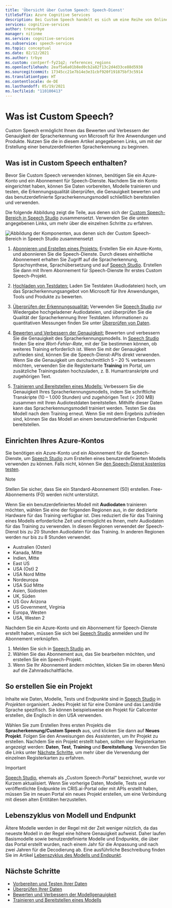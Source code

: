 ```yaml
---
title: 'Übersicht über Custom Speech: Speech-Dienst'
titleSuffix: Azure Cognitive Services
description: Bei Custom Speech handelt es sich um eine Reihe von Onlinetools, mit denen Sie die Genauigkeit der Spracherkennung von Microsoft für Ihre Anwendungen, Tools und Produkte bewerten und verbessern können.
services: cognitive-services
author: trevorbye
manager: nitinme
ms.service: cognitive-services
ms.subservice: speech-service
ms.topic: conceptual
ms.date: 02/12/2021
ms.author: trbye
ms.custom: contperf-fy21q2; references_regions
ms.openlocfilehash: 2eaf5a6a01b8ed0cb2a82f13c2d4d33ce88d5938
ms.sourcegitcommit: 17345cc21e7b14e3e31cbf920f191875bf3c5914
ms.translationtype: HT
ms.contentlocale: de-DE
ms.lasthandoff: 05/19/2021
ms.locfileid: "110100413"
---
```

# <a name="what-is-custom-speech"></a>Was ist Custom Speech?

Custom Speech ermöglicht Ihnen das Bewerten und Verbessern der Genauigkeit der Spracherkennung von Microsoft für Ihre Anwendungen und Produkte. Nutzen Sie die in diesem Artikel angegebenen Links, um mit der Erstellung einer benutzerdefinierten Spracherkennung zu beginnen.

## <a name="whats-in-custom-speech"></a>Was ist in Custom Speech enthalten?

Bevor Sie Custom Speech verwenden können, benötigen Sie ein Azure-Konto und ein Abonnement für Speech-Dienste. Nachdem Sie ein Konto eingerichtet haben, können Sie Daten vorbereiten, Modelle trainieren und testen, die Erkennungsqualität überprüfen, die Genauigkeit bewerten und das benutzerdefinierte Spracherkennungsmodell schließlich bereitstellen und verwenden.

Die folgende Abbildung zeigt die Teile, aus denen sich der [Custom Speech-Bereich in Speech Studio](https://aka.ms/customspeech) zusammensetzt. Verwenden Sie die unten angegebenen Links, um mehr über die einzelnen Schritte zu erfahren.

![Abbildung der Komponenten, aus denen sich der Custom Speech-Bereich in Speech Studio zusammensetzt](./media/custom-speech/custom-speech-overview.png)

1. [Abonnieren und Erstellen eines Projekts:](#set-up-your-azure-account) Erstellen Sie ein Azure-Konto, und abonnieren Sie die Speech-Dienste. Durch dieses einheitliche Abonnement erhalten Sie Zugriff auf die Spracherkennung, Sprachsynthese, Sprachübersetzung und auf [Speech Studio](https://speech.microsoft.com/customspeech). Erstellen Sie dann mit Ihrem Abonnement für Speech-Dienste Ihr erstes Custom Speech-Projekt.

1. [Hochladen von Testdaten:](./how-to-custom-speech-test-and-train.md) Laden Sie Testdaten (Audiodateien) hoch, um das Spracherkennungsangebot von Microsoft für Ihre Anwendungen, Tools und Produkte zu bewerten.

1. [Überprüfen der Erkennungsqualität:](how-to-custom-speech-inspect-data.md) Verwenden Sie [Speech Studio](https://speech.microsoft.com/customspeech) zur Wiedergabe hochgeladener Audiodateien, und überprüfen Sie die Qualität der Spracherkennung Ihrer Testdaten. Informationen zu quantitativen Messungen finden Sie unter [Überprüfen von Daten](how-to-custom-speech-inspect-data.md).

1. [Bewerten und Verbessern der Genauigkeit:](how-to-custom-speech-evaluate-data.md) Bewerten und verbessern Sie die Genauigkeit des Spracherkennungsmodells. In [Speech Studio](https://speech.microsoft.com/customspeech) finden Sie eine *Wort-Fehler-Rate*, mit der Sie bestimmen können, ob weiteres Training erforderlich ist. Wenn Sie mit der Genauigkeit zufrieden sind, können Sie die Speech-Dienst-APIs direkt verwenden. Wenn Sie die Genauigkeit um durchschnittlich 5 – 20 % verbessern möchten, verwenden Sie die Registerkarte **Training** im Portal, um zusätzliche Trainingsdaten hochzuladen, z. B. Humantranskripte und zugehörigen Text.

1. [Trainieren und Bereitstellen eines Modells:](how-to-custom-speech-train-model.md) Verbessern Sie die Genauigkeit Ihres Spracherkennungsmodells, indem Sie schriftliche Transkripte (10 – 1.000 Stunden) und zugehörigen Text (< 200 MB) zusammen mit Ihren Audiotestdaten bereitstellen. Mithilfe dieser Daten kann das Spracherkennungsmodell trainiert werden. Testen Sie das Modell nach dem Training erneut. Wenn Sie mit dem Ergebnis zufrieden sind, können Sie das Modell an einem benutzerdefinierten Endpunkt bereitstellen.

## <a name="set-up-your-azure-account"></a>Einrichten Ihres Azure-Kontos

Sie benötigen ein Azure-Konto und ein Abonnement für die Speech-Dienste, um [Speech Studio](https://speech.microsoft.com/customspeech) zum Erstellen eines benutzerdefinierten Modells verwenden zu können. Falls nicht, können Sie [den Speech-Dienst kostenlos testen](overview.md#try-the-speech-service-for-free).

> [!NOTE]
> Stellen Sie sicher, dass Sie ein Standard-Abonnement (S0) erstellen. Free-Abonnements (F0) werden nicht unterstützt.

Wenn Sie ein benutzerdefiniertes Modell mit **Audiodaten** trainieren möchten, wählen Sie eine der folgenden Regionen aus, in der dedizierte Hardware für das Training verfügbar ist. Dies reduziert die für das Training eines Modells erforderliche Zeit und ermöglicht es Ihnen, mehr Audiodaten für das Training zu verwenden. In diesen Regionen verwendet der Speech-Dienst bis zu 20 Stunden Audiodaten für das Training. In anderen Regionen werden nur bis zu 8 Stunden verwendet.

* Australien (Osten)
* Kanada, Mitte
* Indien, Mitte
* East US
* USA (Ost) 2
* USA Nord Mitte
* Nordeuropa
* USA Süd Mitte
* Asien, Südosten
* UK, Süden
* US Gov Arizona
* US Government, Virginia
* Europa, Westen
* USA, Westen 2

Nachdem Sie ein Azure-Konto und ein Abonnement für Speech-Dienste erstellt haben, müssen Sie sich bei [Speech Studio](https://speech.microsoft.com/customspeech) anmelden und Ihr Abonnement verknüpfen.

1. Melden Sie sich in [Speech Studio](https://aka.ms/custom-speech) an.
1. Wählen Sie das Abonnement aus, das Sie bearbeiten möchten, und erstellen Sie ein Speech-Projekt.
1. Wenn Sie Ihr Abonnement ändern möchten, klicken Sie im oberen Menü auf die Zahnradschaltfläche.

## <a name="how-to-create-a-project"></a>So erstellen Sie ein Projekt

Inhalte wie Daten, Modelle, Tests und Endpunkte sind in [Speech Studio](https://speech.microsoft.com/customspeech) in *Projekten* organisiert. Jedes Projekt ist für eine Domäne und das Land/die Sprache spezifisch. Sie können beispielsweise ein Projekt für Callcenter erstellen, die Englisch in den USA verwenden.

Wählen Sie zum Erstellen Ihres ersten Projekts die **Spracherkennung/Custom Speech** aus, und klicken Sie dann auf **Neues Projekt**. Folgen Sie den Anweisungen des Assistenten, um Ihr Projekt zu erstellen. Nachdem Sie ein Projekt erstellt haben, sollten vier Registerkarten angezeigt werden: **Daten**, **Test**, **Training** und **Bereitstellung**. Verwenden Sie die Links unter [Nächste Schritte](#next-steps), um mehr über die Verwendung der einzelnen Registerkarten zu erfahren.

> [!IMPORTANT]
> [Speech Studio](https://aka.ms/custom-speech), ehemals als „Custom Speech-Portal“ bezeichnet, wurde vor Kurzem aktualisiert. Wenn Sie vorherige Daten, Modelle, Tests und veröffentlichte Endpunkte im CRIS.ai-Portal oder mit APIs erstellt haben, müssen Sie im neuen Portal ein neues Projekt erstellen, um eine Verbindung mit diesen alten Entitäten herzustellen.

## <a name="model-and-endpoint-lifecycle"></a>Lebenszyklus von Modell und Endpunkt

Ältere Modelle werden in der Regel mit der Zeit weniger nützlich, da das neueste Modell in der Regel eine höhere Genauigkeit aufweist. Daher laufen Basismodelle sowie benutzerdefinierte Modelle und Endpunkte, die über das Portal erstellt wurden, nach einem Jahr für die Anpassung und nach zwei Jahren für die Decodierung ab. Eine ausführliche Beschreibung finden Sie im Artikel [Lebenszyklus des Modells und Endpunkt](./how-to-custom-speech-model-and-endpoint-lifecycle.md).

## <a name="next-steps"></a>Nächste Schritte

* [Vorbereiten und Testen Ihrer Daten](./how-to-custom-speech-test-and-train.md)
* [Überprüfen Ihrer Daten](how-to-custom-speech-inspect-data.md)
* [Bewerten und Verbessern der Modellgenauigkeit](how-to-custom-speech-evaluate-data.md)
* [Trainieren und Bereitstellen eines Modells](how-to-custom-speech-train-model.md)
